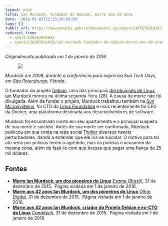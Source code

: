```yaml
---
layout: post
title: Ian Murdock, fundador do Debian, morre aos 42 anos
date: '2016-01-03T22:13:29-03:00'
tags: []
tumblr_url: https://newsonwiki.gabrieldossantos.xyz/post/136567691925/ian-murdock-fundador-do-debian-morre-aos-42-anos
redirect_from:
  - /post/136567691925
  - /post/136567691925/ian-murdock-fundador-do-debian-morre-aos-42-anos
---
```

_Originalmente publicado em 1 de janeiro de 2016_

<figure class="tmblr-full" data-orig-height="2314" data-orig-width="3474"><img src="https://64.media.tumblr.com/79335deee8b31c29d7cb5dd6b94dc5d0/tumblr_inline_o0es0pVfw91qchs0q_540.jpg" data-orig-height="2314" data-orig-width="3474"></figure>

_Murdock em 2008, durante a conferência para imprensa Sun Tech Days, em [São Petersburgo](https://pt.wikipedia.org/wiki/S%C3%A3o_Petersburgo_(Fl%C3%B3rida) "w:São Petersburgo (Flórida)"), [Flórida](https://pt.wikipedia.org/wiki/Fl%C3%B3rida "w:Flórida")._

O fundador do projeto [Debian](https://pt.wikipedia.org/wiki/Debian "w:Debian"), uma das principais [distribuições de Linux](https://pt.wikipedia.org/wiki/Distribui%C3%A7%C3%A3o_Linux "w:Distribuição Linux"), [Ian Murdock](https://pt.wikipedia.org/wiki/Ian_Murdock "w:Ian Murdock") morreu na última segunda-feira (28). A causa da morte não foi divulgada. Além de fundar o projeto, Murdock trabalhou também na [Sun Microsystems](https://pt.wikipedia.org/wiki/Sun_Microsystems "w:Sun Microsystems"), foi CTO da [Linux Foundation](https://pt.wikipedia.org/wiki/Linux_Foundation "w:Linux Foundation") e mais recentemente foi CEO da Docker, uma plataforma destinada aos desenvolvedores de software.

Murdock foi encontrado morto em seu apartamento e a principal suspeita de sua morte é suicídio. Antes de sua morte ser confirmada, Murdock publicou em sua conta na rede social [Twitter](https://pt.wikipedia.org/wiki/Twitter "w:Twitter") diversos _tweets_ perturbadores, dando a entender que ele iria se suicidar. O motivo para tal ato seria por policias terem o agredido, mas os policias o acusaram da mesma coisa, além de fazê-lo com que tivesse que pagar uma fiança de 25 mil dólares.

## Fontes

- **[Morre Ian Murdock, um dos pioneiros do Linux](http://exame.abril.com.br/tecnologia/noticias/morre-ian-murdock-criador-do-sistema-debian-e-impulsor-do-software-livre)** _[Exame (Brasil)](https://pt.wikipedia.org/wiki/Exame_%28Brasil%29 "w:Exame (Brasil)")_, 31 de dezembro de 2015. &nbsp;Página visitada em 1 de janeiro de 2016.
- **[Morre aos 42 anos Ian Murdock, um dos pioneiros do Linux](http://olhardigital.uol.com.br/noticia/morre-aos-42-anos-ian-murdock-um-dos-pioneiros-do-linux/54067)** _[Olhar Digital](https://pt.wikipedia.org/wiki/Olhar_Digital "w:Olhar Digital")_, 31 de dezembro de 2015. &nbsp;Página visitada em 1 de janeiro de 2016.
- **[Morre aos 42 anos Ian Murdock, criador do Projeto Debian e ex-CTO da Linux](http://canaltech.com.br/noticia/personalidades/morre-aos-42-anos-ian-murdock-criador-do-projeto-debian-e-ex-cto-da-linux-55309/)** _[Canaltech](https://pt.wikipedia.org/wiki/Canaltech "w:Canaltech")_, 31 de dezembro de 2015. &nbsp;Página visitada em 1 de janeiro de 2016.
